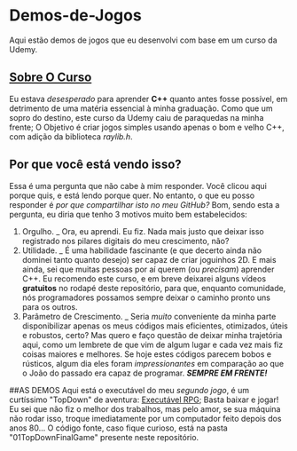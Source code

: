 # Demos-de-Jogos
Aqui estão demos de jogos que eu desenvolvi com base em um curso da Udemy.

## [Sobre O Curso](https://www.udemy.com/share/104Xli3@EPUdZZkrXlMMUa0xWBekENSmaEePVOJ3wSgY11Ypw0ErK42J45Lfhiafkp4h6euo4Q==/)
  Eu estava _desesperado_ para aprender **C++** quanto antes fosse possível, em detrimento de uma matéria essencial à minha graduação. Como que um sopro do destino, este curso da Udemy caiu de paraquedas na minha frente; O Objetivo é criar jogos simples usando apenas o bom e velho C++, com adição da biblioteca _raylib.h_.

## Por que você está vendo isso?
  Essa é uma pergunta que não cabe à mim responder. Você clicou aqui porque quis, e está lendo porque quer. No entanto, o que eu posso responder é _por que compartilhar isto no meu GitHub?_ Bom, sendo esta a pergunta, eu diria que tenho 3 motivos muito bem estabelecidos:
1. Orgulho.
   _ Ora, eu aprendi. Eu fiz. Nada mais justo que deixar isso registrado nos pilares digitais do meu crescimento, não?
2. Utilidade.
   _ É uma habilidade fascinante (e que decerto ainda não dominei tanto quanto desejo) ser capaz de criar joguinhos 2D. E mais ainda, sei que muitas pessoas por aí querem (ou _precisam_) aprender C++. Eu recomendo este curso, e em breve deixarei alguns vídeos **gratuitos** no rodapé deste repositório, para que, enquanto comunidade, nós programadores possamos sempre deixar o caminho pronto uns para os outros.
3. Parâmetro de Crescimento.
   _ Seria _muito_ conveniente da minha parte disponibilizar apenas os meus códigos mais eficientes, otimizados, úteis e robustos, certo? Mas quero e faço questão de deixar minha trajetória aqui, como um lembrete de que vim de algum lugar e cada vez mais fiz coisas maiores e melhores. Se hoje estes códigos parecem bobos e rústicos, algum dia eles foram _impressionantes_ em comparação ao que o João do passado era capaz de programar. ***SEMPRE EM FRENTE!***

##AS DEMOS
Aqui está o executável do meu _segundo jogo_, é um curtíssimo "TopDown" de aventura: [Executável RPG](Cavaleirinho); Basta baixar e jogar! Eu sei que não fiz o melhor dos trabalhos, mas pelo amor, se sua máquina não rodar isso, troque imediatamente por um computador feito depois dos anos 80...
O código fonte, caso fique curioso, está na pasta "01TopDownFinalGame" presente neste repositório.
